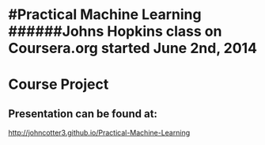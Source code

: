 #Practical Machine Learning
######Johns Hopkins class on Coursera.org started June 2nd, 2014
==========
# Course Project
## Presentation can be found at:
http://johncotter3.github.io/Practical-Machine-Learning
